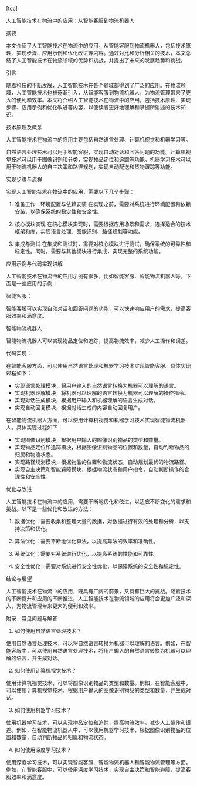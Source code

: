 
[toc]                    
                
                
人工智能技术在物流中的应用：从智能客服到物流机器人

摘要

本文介绍了人工智能技术在物流中的应用，从智能客服到物流机器人，包括技术原理、实现步骤、应用示例和优化改进等内容。通过对比和分析相关的技术，本文总结了人工智能技术在物流领域的优势和挑战，并提出了未来的发展趋势和挑战。

引言

随着科技的不断发展，人工智能技术在各个领域都得到了广泛的应用。在物流领域，人工智能技术也被逐渐引入，从智能客服到物流机器人，为物流管理带来了更大的便利和效率。本文将介绍人工智能技术在物流中的应用，包括技术原理、实现步骤、应用示例和优化改进等内容，以便读者更好地理解和掌握所讲述的技术知识。

技术原理及概念

人工智能技术在物流中的应用主要包括自然语言处理、计算机视觉和机器学习等。

自然语言处理技术可以用于智能客服，实现自动对话和回答问题的功能。计算机视觉技术可以用于图像识别和分类，实现物品定位和追踪等功能。机器学习技术可以用于物流机器人的自主决策和路径规划，实现自动配送和货物跟踪等功能。

实现步骤与流程

实现人工智能技术在物流中的应用，需要以下几个步骤：

1. 准备工作：环境配置与依赖安装
在实现之前，需要对系统进行环境配置和依赖安装，以确保系统的稳定性和安全性。

2. 核心模块实现
在核心模块实现时，需要根据应用场景和需求，选择适合的技术框架和库，实现语言处理、图像识别、路径规划等功能。

3. 集成与测试
在集成和测试时，需要对核心模块进行测试，确保系统的可靠性和稳定性。同时，需要与其他模块进行集成，实现完整的系统功能。

应用示例与代码实现讲解

人工智能技术在物流中的应用示例有很多，比如智能客服、智能物流机器人等。下面是一些应用的示例：

智能客服：

智能客服可以实现自动对话和回答问题的功能，可以快速响应用户的需求，提高客服效率和满意度。

智能物流机器人：

智能物流机器人可以实现物品定位和追踪，提高物流效率，减少人工操作和误差。

代码实现：

在智能客服方面，可以使用自然语言处理和机器学习技术实现智能客服。具体实现过程如下：

- 实现语言处理模块，将用户输入的自然语言转换为机器可以理解的语言。
- 实现机器理解模块，将机器可以理解的语言转换为机器可以理解的操作指令。
- 实现对话生成模块，根据用户输入和机器理解的语言生成对话。
- 实现自动回复模块，根据对话生成的内容自动回复用户。

在智能物流机器人方面，可以使用计算机视觉和机器学习技术实现智能物流机器人。具体实现过程如下：

- 实现图像识别模块，根据用户输入的图像识别物品的类型和数量。
- 实现物品定位和追踪模块，根据图像识别物品的位置和数量，自动判断物品的归属和物流状态。
- 实现路径规划模块，根据物品的位置和物流状态，自动规划最优的物流路径。
- 实现自主决策和智能避障模块，根据物流状态和用户指令，自动判断操作的合理性和安全性。

优化与改进

人工智能技术在物流中的应用，需要不断地优化和改进，以适应不断变化的需求和挑战。以下是一些优化和改进的方法：

1. 数据优化：需要收集和整理大量的数据，对数据进行有效的处理和分析，以支持决策和优化。

2. 算法优化：需要不断地优化算法，以提高算法的效率和准确性。

3. 系统优化：需要对系统进行优化，以提高系统的性能和可靠性。

4. 安全性优化：需要对系统进行安全性优化，以保障系统的安全性和稳定性。

结论与展望

人工智能技术在物流中的应用，既具有广阔的前景，又具有巨大的挑战。随着技术的不断提升和应用的不断推进，人工智能技术在物流领域的应用将会更加广泛和深入，为物流管理带来更大的便利和效率。

附录：常见问题与解答

1. 如何使用自然语言处理技术？

使用自然语言处理技术，可以将自然语言转换为机器可以理解的语言。例如，在智能客服中，可以使用自然语言处理技术，将用户输入的自然语言转换为机器可以理解的语言，并生成对话。

2. 如何使用计算机视觉技术？

使用计算机视觉技术，可以将图像识别物品的类型和数量。例如，在智能客服中，可以使用计算机视觉技术，根据用户输入的图像识别物品的类型和数量，并生成对话。

3. 如何使用机器学习技术？

使用机器学习技术，可以实现物品定位和追踪，提高物流效率，减少人工操作和误差。例如，在智能物流机器人中，可以使用机器学习技术，根据图像识别物品的位置和数量，自动判断物品的归属和物流状态。

4. 如何使用深度学习技术？

使用深度学习技术，可以实现智能客服、智能物流机器人和智能物流管理等方面。例如，在智能客服中，可以使用深度学习技术，实现自主决策和智能避障，提高客服效率和满意度。

